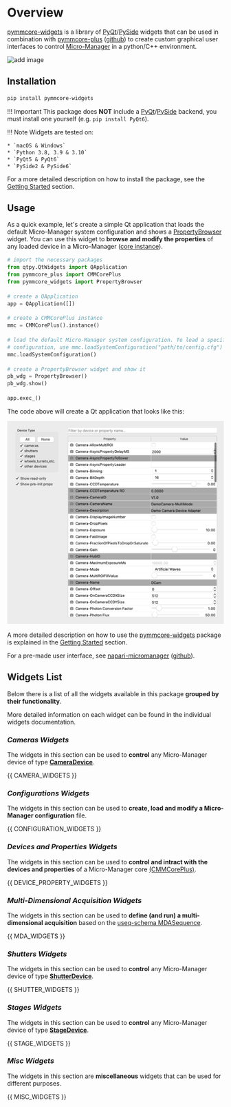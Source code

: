 # Overview

[pymmcore-widgets](https://pypi.org/project/pymmcore-widgets/) is a library of
[PyQt](https://riverbankcomputing.com/software/pyqt/)/[PySide](https://www.qt.io/qt-for-python)
widgets that can be used in combination with
[pymmcore-plus](https://pymmcore-plus.github.io/pymmcore-plus)
([github](https://github.com/pymmcore-plus/pymmcore-plus)) to create custom graphical user
interfaces to control [Micro-Manager](https://micro-manager.org) in a python/C++ environment.

![add image]()

## Installation

```sh
pip install pymmcore-widgets
```

!!! Important
    This package does **NOT** include a [PyQt](https://riverbankcomputing.com/software/pyqt/)/[PySide](https://www.qt.io/qt-for-python) backend, you must install one yourself (e.g. ```pip install PyQt6```).

!!! Note
    Widgets are tested on:

    * `macOS & Windows`
    * `Python 3.8, 3.9 & 3.10`
    * `PyQt5 & PyQt6`
    * `PySide2 & PySide6`

For a more detailed description on how to install the package, see the [Getting Started](getting_started.md) section.

## Usage

As a quick example, let's create a simple Qt application that loads the default Micro-Manager system configuration and shows a [PropertyBrowser](widgets/PropertyBrowser.md) widget. You can use this widget to **browse and modify the properties** of any loaded device in a Micro-Manager ([core instance](https://pymmcore-plus.github.io/pymmcore-plus/api/cmmcoreplus/#pymmcore_plus.core._mmcore_plus.CMMCorePlus.instance)).

```python
# import the necessary packages
from qtpy.QtWidgets import QApplication
from pymmcore_plus import CMMCorePlus
from pymmcore_widgets import PropertyBrowser

# create a QApplication
app = QApplication([])

# create a CMMCorePlus instance
mmc = CMMCorePlus().instance()

# load the default Micro-Manager system configuration. To load a specific 
# configuration, use mmc.loadSystemConfiguration("path/to/config.cfg") instead
mmc.loadSystemConfiguration()

# create a PropertyBrowser widget and show it
pb_wdg = PropertyBrowser()
pb_wdg.show()

app.exec_()
```

The code above will create a Qt application that looks like this:

![PropertyBrowser](./images/property_browser.png)

A more detailed description on how to use the [pymmcore-widgets](https://pypi.org/project/pymmcore-widgets/) package is explained in the [Getting Started](getting_started.md) section.

For a pre-made user interface, see [napari-micromanager](https://pypi.org/project/napari-micromanager/) ([github](https://github.com/pymmcore-plus/napari-micromanager)).


## Widgets List

Below there is a list of all the widgets available in this package **grouped by their functionality**.

More detailed information on each widget can be found in the individual widgets documentation.


### *Cameras Widgets*

The widgets in this section can be used to **control** any Micro-Manager device of type **[CameraDevice](https://pymmcore-plus.github.io/pymmcore-plus/api/constants/#pymmcore_plus.core._constants.DeviceType.CameraDevice)**.

{{ CAMERA_WIDGETS }}


### *Configurations Widgets*

The widgets in this section can be used to **create, load and modify a Micro-Manager configuration** file.

{{ CONFIGURATION_WIDGETS }}


### *Devices and Properties Widgets*

The widgets in this section can be used to **control and intract with the devices and properties** of a Micro-Manager core [(CMMCorePlus)](https://pymmcore-plus.github.io/pymmcore-plus/api/cmmcoreplus/#cmmcoreplus).

{{ DEVICE_PROPERTY_WIDGETS }}


### *Multi-Dimensional Acquisition Widgets*

The widgets in this section can be used to **define (and run) a multi-dimensional acquisition** based on the [useq-schema MDASequence](https://pymmcore-plus.github.io/useq-schema/schema/sequence/#useq.MDASequence).

{{ MDA_WIDGETS }}


### *Shutters Widgets*

The widgets in this section can be used to **control** any Micro-Manager device of type **[ShutterDevice](https://pymmcore-plus.github.io/pymmcore-plus/api/constants/#pymmcore_plus.core._constants.DeviceType.ShutterDevice)**.

{{ SHUTTER_WIDGETS }}


### *Stages Widgets*

The widgets in this section can be used to **control** any Micro-Manager device of type **[StageDevice](https://pymmcore-plus.github.io/pymmcore-plus/api/constants/#pymmcore_plus.core._constants.DeviceType.StageDevice)**.

{{ STAGE_WIDGETS }}


### *Misc Widgets*

The widgets in this section are **miscellaneous** widgets that can be used for different purposes.

{{ MISC_WIDGETS }}
